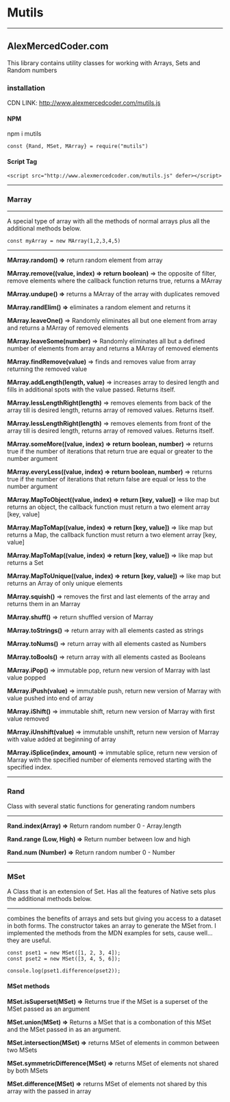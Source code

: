 # Mutils

---

## AlexMercedCoder.com

This library contains utility classes for working with Arrays, Sets and Random numbers

### installation

CDN LINK: http://www.alexmercedcoder.com/mutils.js

#### NPM

npm i mutils

```
const {Rand, MSet, MArray} = require("mutils")
```

#### Script Tag

```
<script src="http://www.alexmercedcoder.com/mutils.js" defer></script>
```

---

### Marray

---

A special type of array with all the methods of normal arrays plus all the additional methods below.

```
const myArray = new MArray(1,2,3,4,5)
```

---

**MArray.random() =>** return random element from array

**MArray.remove((value, index) => return boolean)** => the opposite of filter, remove elements where the callback function returns true, returns a MArray

**MArray.undupe() =>** returns a MArray of the array with duplicates removed

**MArray.randElim() =>** eliminates a random element and returns it

**MArray.leaveOne()** => Randomly eliminates all but one element from array and returns a MArray of removed elements

**MArray.leaveSome(number)** => Randomly eliminates all but a defined number of elements from array and returns a MArray of removed elements

**MArray.findRemove(value)** => finds and removes value from array returning the removed value

**MArray.addLength(length, value)** => increases array to desired length and fills in additional spots with the value passed. Returns itself.

**MArray.lessLengthRight(length)** => removes elements from back of the array till is desired length, returns array of removed values. Returns itself.

**MArray.lessLengthRight(length)** => removes elements from front of the array till is desired length, returns array of removed values. Returns itself.

**MArray.someMore((value, index) => return boolean, number)** => returns true if the number of iterations that return true are equal or greater to the number argument

**MArray.everyLess((value, index) => return boolean, number)** => returns true if the number of iterations that return false are equal or less to the number argument

**MArray.MapToObject((value, index) => return [key, value])** => like map but returns an object, the callback function must return a two element array [key, value]

**MArray.MapToMap((value, index) => return [key, value])** => like map but returns a Map, the callback function must return a two element array [key, value]

**MArray.MapToMap((value, index) => return [key, value])** => like map but returns a Set

**MArray.MapToUnique((value, index) => return [key, value])** => like map but returns an Array of only unique elements

**MArray.squish()** => removes the first and last elements of the array and returns them in an Marray

**MArray.shuff()** => return shuffled version of Marray

**MArray.toStrings()** => return array with all elements casted as strings

**MArray.toNums()** => return array with all elements casted as Numbers

**MArray.toBools()** => return array with all elements casted as Booleans

**MArray.iPop()** => immutable pop, return new version of Marray with last value popped

**MArray.iPush(value)** => immutable push, return new version of Marray with value pushed into end of array

**MArray.iShift()** => immutable shift, return new version of Marray with first value removed

**MArray.iUnshift(value)** => immutable unshift, return new version of Marray with value added at beginning of array

**MArray.iSplice(index, amount)** => immutable splice, return new version of Marray with the specified number of elements removed starting with the specified index.

---

### Rand

Class with several static functions for generating random numbers

---

**Rand.index(Array) =>** Return random number 0 - Array.length

**Rand.range (Low, High) =>** Return number between low and high

**Rand.num (Number) =>** Return random number 0 - Number

---

### MSet

A Class that is an extension of Set. Has all the features of Native sets plus the additional methods below.

---

combines the benefits of arrays and sets but giving you access to a dataset in both forms. The constructor takes an array to generate the MSet from. I implemented the methods from the MDN examples for sets, cause well... they are useful.

```
const pset1 = new MSet([1, 2, 3, 4]);
const pset2 = new MSet([3, 4, 5, 6]);

console.log(pset1.difference(pset2));
```

#### MSet methods

**MSet.isSuperset(MSet) =>** Returns true if the MSet is a superset of the MSet passed as an argument

**MSet.union(MSet) =>** Returns a MSet that is a combonation of this MSet and the MSet passed in as an argument.

**MSet.intersection(MSet) =>** returns MSet of elements in common between two MSets

**MSet.symmetricDifference(MSet) =>** returns MSet of elements not shared by both MSets

**MSet.difference(MSet) =>** returns MSet of elements not shared by this array with the passed in array
